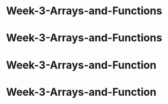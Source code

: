 # Week-3-Arrays-and-Functions
# Week-3-Arrays-and-Functions
# Week-3-Arrays-and-Function
# Week-3-Arrays-and-Function
